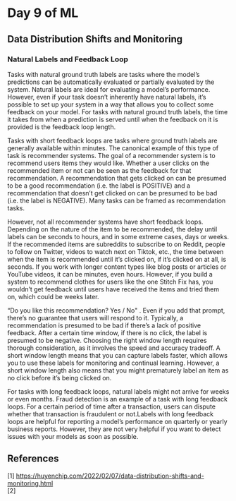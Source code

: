 # Day 9 of ML 

## Data Distribution Shifts and Monitoring


### Natural Labels and Feedback Loop

Tasks with natural ground truth labels are tasks where the model’s predictions can be automatically evaluated or partially evaluated by the system. Natural labels are ideal for evaluating a model’s performance. However, even if your task doesn’t inherently have natural labels, it’s possible to set up your system in a way that allows you to collect some feedback on your model. For tasks with natural ground truth labels, the time it takes from when a prediction is served until when the feedback on it is provided is the feedback loop length.

Tasks with short feedback loops are tasks where ground truth labels are generally available within minutes. The canonical example of this type of task is recommender systems. The goal of a recommender system is to recommend users items they would like. Whether a user clicks on the recommended item or not can be seen as the feedback for that recommendation. A recommendation that gets clicked on can be presumed to be a good recommendation (i.e. the label is POSITIVE) and a recommendation that doesn’t get clicked on can be presumed to be bad (i.e. the label is NEGATIVE). Many tasks can be framed as recommendation tasks. 

However, not all recommender systems have short feedback loops. Depending on the nature of the item to be recommended, the delay until labels can be seconds to hours, and in some extreme cases, days or weeks. If the recommended items are subreddits to subscribe to on Reddit, people to follow on Twitter, videos to watch next on Tiktok, etc., the time between when the item is recommended until it’s clicked on, if it’s clicked on at all, is seconds. If you work with longer content types like blog posts or articles or YouTube videos, it can be minutes, even hours. However, if you build a system to recommend clothes for users like the one Stitch Fix has, you wouldn’t get feedback until users have received the items and tried them on, which could be weeks later.

“Do you like this recommendation? Yes / No" . Even if you add that prompt, there’s no guarantee that users will respond to it. Typically, a recommendation is presumed to be bad if there’s a lack of positive feedback. After a certain time window, if there is no click, the label is presumed to be negative. Choosing the right window length requires thorough consideration, as it involves the speed and accuracy tradeoff. A short window length means that you can capture labels faster, which allows you to use these labels for monitoring and continual learning. However, a short window length also means that you might prematurely label an item as no click before it’s being clicked on.

For tasks with long feedback loops, natural labels might not arrive for weeks or even months. Fraud detection is an example of a task with long feedback loops. For a certain period of time after a transaction, users can dispute whether that transaction is fraudulent or not.Labels with long feedback loops are helpful for reporting a model’s performance on quarterly or yearly business reports. However, they are not very helpful if you want to detect issues with your models as soon as possible.

**References**
------------
[1]  https://huyenchip.com/2022/02/07/data-distribution-shifts-and-monitoring.html  
[2]
